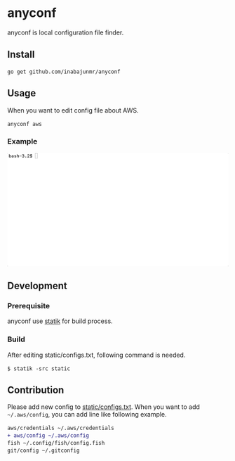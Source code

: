 # anyconf

anyconf is local configuration file finder.
## Install

```
go get github.com/inabajunmr/anyconf
```
## Usage

When you want to edit config file about AWS.

```
anyconf aws
```

### Example

![](./doc/anyconf.gif)

## Development

### Prerequisite
anyconf use [statik](https://github.com/rakyll/statik) for build process.

### Build

After editing static/configs.txt, following command is needed.
```
$ statik -src static
```

## Contribution

Please add new config to [static/configs.txt](static/configs.txt).
When you want to add `~/.aws/config`, you can add line like following example.

```diff
aws/credentials ~/.aws/credentials
+ aws/config ~/.aws/config
fish ~/.config/fish/config.fish
git/config ~/.gitconfig
```
